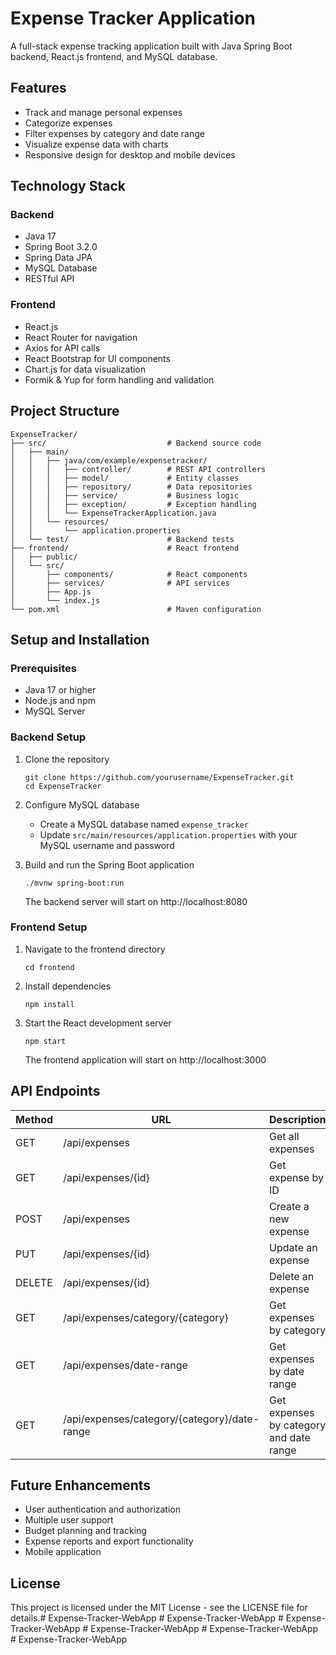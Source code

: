 
# Expense Tracker Application

A full-stack expense tracking application built with Java Spring Boot backend, React.js frontend, and MySQL database.

## Features

- Track and manage personal expenses
- Categorize expenses
- Filter expenses by category and date range
- Visualize expense data with charts
- Responsive design for desktop and mobile devices

## Technology Stack

### Backend
- Java 17
- Spring Boot 3.2.0
- Spring Data JPA
- MySQL Database
- RESTful API

### Frontend
- React.js
- React Router for navigation
- Axios for API calls
- React Bootstrap for UI components
- Chart.js for data visualization
- Formik & Yup for form handling and validation

## Project Structure

```
ExpenseTracker/
├── src/                           # Backend source code
│   ├── main/
│   │   ├── java/com/example/expensetracker/
│   │   │   ├── controller/        # REST API controllers
│   │   │   ├── model/             # Entity classes
│   │   │   ├── repository/        # Data repositories
│   │   │   ├── service/           # Business logic
│   │   │   ├── exception/         # Exception handling
│   │   │   └── ExpenseTrackerApplication.java
│   │   └── resources/
│   │       └── application.properties
│   └── test/                      # Backend tests
├── frontend/                      # React frontend
│   ├── public/
│   └── src/
│       ├── components/            # React components
│       ├── services/              # API services
│       ├── App.js
│       └── index.js
└── pom.xml                        # Maven configuration
```

## Setup and Installation

### Prerequisites
- Java 17 or higher
- Node.js and npm
- MySQL Server

### Backend Setup

1. Clone the repository
   ```
   git clone https://github.com/yourusername/ExpenseTracker.git
   cd ExpenseTracker
   ```

2. Configure MySQL database
   - Create a MySQL database named `expense_tracker`
   - Update `src/main/resources/application.properties` with your MySQL username and password

3. Build and run the Spring Boot application
   ```
   ./mvnw spring-boot:run
   ```
   The backend server will start on http://localhost:8080

### Frontend Setup

1. Navigate to the frontend directory
   ```
   cd frontend
   ```

2. Install dependencies
   ```
   npm install
   ```

3. Start the React development server
   ```
   npm start
   ```
   The frontend application will start on http://localhost:3000

## API Endpoints

| Method | URL                                      | Description                                |
|--------|------------------------------------------|--------------------------------------------|  
| GET    | /api/expenses                            | Get all expenses                           |
| GET    | /api/expenses/{id}                       | Get expense by ID                          |
| POST   | /api/expenses                            | Create a new expense                       |
| PUT    | /api/expenses/{id}                       | Update an expense                          |
| DELETE | /api/expenses/{id}                       | Delete an expense                          |
| GET    | /api/expenses/category/{category}        | Get expenses by category                   |
| GET    | /api/expenses/date-range                 | Get expenses by date range                 |
| GET    | /api/expenses/category/{category}/date-range | Get expenses by category and date range |

## Future Enhancements

- User authentication and authorization
- Multiple user support
- Budget planning and tracking
- Expense reports and export functionality
- Mobile application

## License

This project is licensed under the MIT License - see the LICENSE file for details.#   E x p e n s e - T r a c k e r - W e b A p p 
 
 #   E x p e n s e - T r a c k e r - W e b A p p 
 
 #   E x p e n s e - T r a c k e r - W e b A p p 
 
 #   E x p e n s e - T r a c k e r - W e b A p p 
 
 #   E x p e n s e - T r a c k e r - W e b A p p 
 
 #   E x p e n s e - T r a c k e r - W e b A p p 
 
 